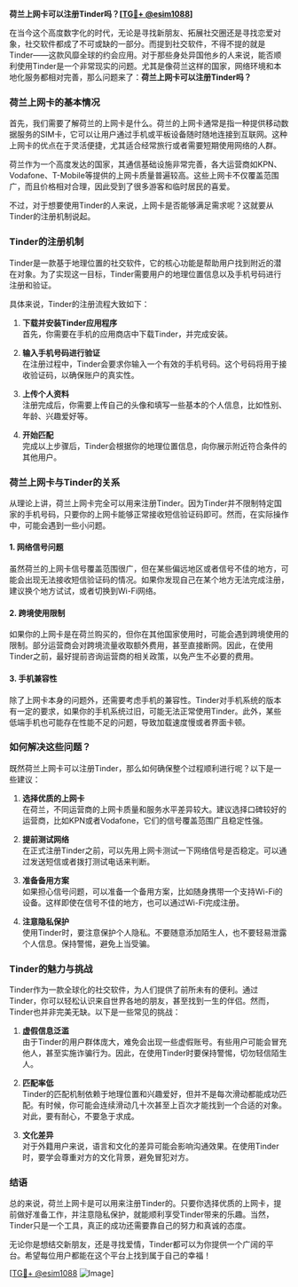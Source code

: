 **荷兰上网卡可以注册Tinder吗？[[TG💪+ @esim1088](https://t.me/s/esim1088)]**

在当今这个高度数字化的时代，无论是寻找新朋友、拓展社交圈还是寻找恋爱对象，社交软件都成了不可或缺的一部分。而提到社交软件，不得不提的就是Tinder——这款风靡全球的约会应用。对于那些身处异国他乡的人来说，能否顺利使用Tinder是一个非常现实的问题。尤其是像荷兰这样的国家，网络环境和本地化服务都相对完善，那么问题来了：**荷兰上网卡可以注册Tinder吗？**

### **荷兰上网卡的基本情况**

首先，我们需要了解荷兰的上网卡是什么。荷兰的上网卡通常是指一种提供移动数据服务的SIM卡，它可以让用户通过手机或平板设备随时随地连接到互联网。这种上网卡的优点在于灵活便捷，尤其适合经常旅行或者需要短期使用网络的人群。

荷兰作为一个高度发达的国家，其通信基础设施非常完善，各大运营商如KPN、Vodafone、T-Mobile等提供的上网卡质量普遍较高。这些上网卡不仅覆盖范围广，而且价格相对合理，因此受到了很多游客和临时居民的喜爱。

不过，对于想要使用Tinder的人来说，上网卡是否能够满足需求呢？这就要从Tinder的注册机制说起。

### **Tinder的注册机制**

Tinder是一款基于地理位置的社交软件，它的核心功能是帮助用户找到附近的潜在对象。为了实现这一目标，Tinder需要用户的地理位置信息以及手机号码进行注册和验证。

具体来说，Tinder的注册流程大致如下：

1. **下载并安装Tinder应用程序**  
   首先，你需要在手机的应用商店中下载Tinder，并完成安装。

2. **输入手机号码进行验证**  
   在注册过程中，Tinder会要求你输入一个有效的手机号码。这个号码将用于接收验证码，以确保账户的真实性。

3. **上传个人资料**  
   注册完成后，你需要上传自己的头像和填写一些基本的个人信息，比如性别、年龄、兴趣爱好等。

4. **开始匹配**  
   完成以上步骤后，Tinder会根据你的地理位置信息，向你展示附近符合条件的其他用户。

### **荷兰上网卡与Tinder的关系**

从理论上讲，荷兰上网卡完全可以用来注册Tinder。因为Tinder并不限制特定国家的手机号码，只要你的上网卡能够正常接收短信验证码即可。然而，在实际操作中，可能会遇到一些小问题。

#### **1. 网络信号问题**
虽然荷兰的上网卡信号覆盖范围很广，但在某些偏远地区或者信号不佳的地方，可能会出现无法接收短信验证码的情况。如果你发现自己在某个地方无法完成注册，建议换个地方试试，或者切换到Wi-Fi网络。

#### **2. 跨境使用限制**
如果你的上网卡是在荷兰购买的，但你在其他国家使用时，可能会遇到跨境使用的限制。部分运营商会对跨境流量收取额外费用，甚至直接断网。因此，在使用Tinder之前，最好提前咨询运营商的相关政策，以免产生不必要的费用。

#### **3. 手机兼容性**
除了上网卡本身的问题外，还需要考虑手机的兼容性。Tinder对手机系统的版本有一定的要求，如果你的手机系统过旧，可能无法正常使用Tinder。此外，某些低端手机也可能存在性能不足的问题，导致加载速度慢或者界面卡顿。

### **如何解决这些问题？**

既然荷兰上网卡可以注册Tinder，那么如何确保整个过程顺利进行呢？以下是一些建议：

1. **选择优质的上网卡**  
   在荷兰，不同运营商的上网卡质量和服务水平差异较大。建议选择口碑较好的运营商，比如KPN或者Vodafone，它们的信号覆盖范围广且稳定性强。

2. **提前测试网络**  
   在正式注册Tinder之前，可以先用上网卡测试一下网络信号是否稳定。可以通过发送短信或者拨打测试电话来判断。

3. **准备备用方案**  
   如果担心信号问题，可以准备一个备用方案，比如随身携带一个支持Wi-Fi的设备。这样即使在信号不佳的地方，也可以通过Wi-Fi完成注册。

4. **注意隐私保护**  
   使用Tinder时，要注意保护个人隐私。不要随意添加陌生人，也不要轻易泄露个人信息。保持警惕，避免上当受骗。

### **Tinder的魅力与挑战**

Tinder作为一款全球化的社交软件，为人们提供了前所未有的便利。通过Tinder，你可以轻松认识来自世界各地的朋友，甚至找到一生的伴侣。然而，Tinder也并非完美无缺。以下是一些常见的挑战：

1. **虚假信息泛滥**  
   由于Tinder的用户群体庞大，难免会出现一些虚假账号。有些用户可能会冒充他人，甚至实施诈骗行为。因此，在使用Tinder时要保持警惕，切勿轻信陌生人。

2. **匹配率低**  
   Tinder的匹配机制依赖于地理位置和兴趣爱好，但并不是每次滑动都能成功匹配。有时候，你可能会连续滑动几十次甚至上百次才能找到一个合适的对象。对此，要有耐心，不要急于求成。

3. **文化差异**  
   对于外籍用户来说，语言和文化的差异可能会影响沟通效果。在使用Tinder时，要学会尊重对方的文化背景，避免冒犯对方。

### **结语**

总的来说，荷兰上网卡是可以用来注册Tinder的。只要你选择优质的上网卡，提前做好准备工作，并注意隐私保护，就能顺利享受Tinder带来的乐趣。当然，Tinder只是一个工具，真正的成功还需要靠自己的努力和真诚的态度。

无论你是想结交新朋友，还是寻找爱情，Tinder都可以为你提供一个广阔的平台。希望每位用户都能在这个平台上找到属于自己的幸福！

[[TG💪+ @esim1088](https://t.me/s/esim1088) ![Image](https://i.postimg.cc/4NQfJmqS/Snipaste-2025-05-13-00-14-12.png)]